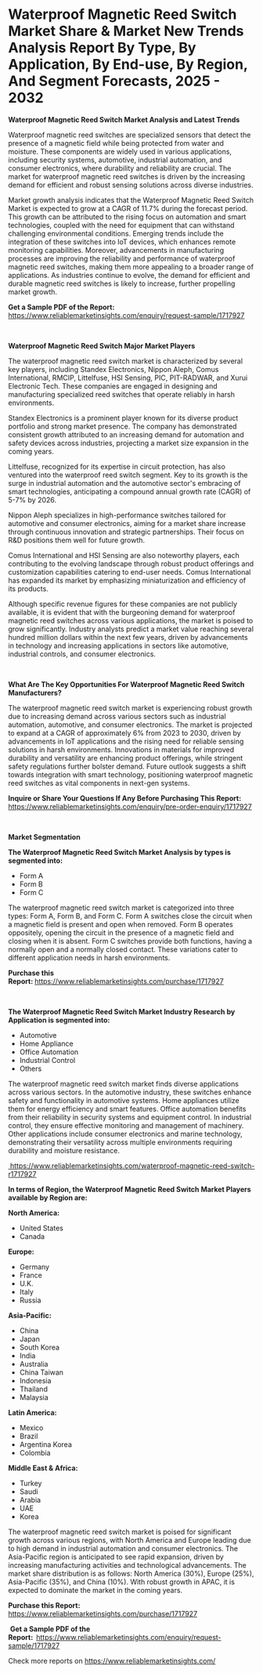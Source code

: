 <p><h1>Waterproof Magnetic Reed Switch Market Share & Market New Trends Analysis Report By Type, By Application, By End-use, By Region, And Segment Forecasts, 2025 - 2032</h1></p><p><strong>Waterproof Magnetic Reed Switch Market Analysis and Latest Trends</strong></p>
<p><p>Waterproof magnetic reed switches are specialized sensors that detect the presence of a magnetic field while being protected from water and moisture. These components are widely used in various applications, including security systems, automotive, industrial automation, and consumer electronics, where durability and reliability are crucial. The market for waterproof magnetic reed switches is driven by the increasing demand for efficient and robust sensing solutions across diverse industries.</p><p>Market growth analysis indicates that the Waterproof Magnetic Reed Switch Market is expected to grow at a CAGR of 11.7% during the forecast period. This growth can be attributed to the rising focus on automation and smart technologies, coupled with the need for equipment that can withstand challenging environmental conditions. Emerging trends include the integration of these switches into IoT devices, which enhances remote monitoring capabilities. Moreover, advancements in manufacturing processes are improving the reliability and performance of waterproof magnetic reed switches, making them more appealing to a broader range of applications. As industries continue to evolve, the demand for efficient and durable magnetic reed switches is likely to increase, further propelling market growth.</p></p>
<p><strong>Get a Sample PDF of the Report:&nbsp;</strong> <a href="https://www.reliablemarketinsights.com/enquiry/request-sample/1717927?utm_campaign=1166&utm_medium=2&utm_source=Github&utm_content=ia&utm_term=10022025&utm_id=waterproof-magnetic-reed-switch">https://www.reliablemarketinsights.com/enquiry/request-sample/1717927</a></p>
<p>&nbsp;</p>
<p><strong>Waterproof Magnetic Reed Switch Major Market Players</strong></p>
<p><p>The waterproof magnetic reed switch market is characterized by several key players, including Standex Electronics, Nippon Aleph, Comus International, RMCIP, Littelfuse, HSI Sensing, PIC, PIT-RADWAR, and Xurui Electronic Tech. These companies are engaged in designing and manufacturing specialized reed switches that operate reliably in harsh environments.</p><p>Standex Electronics is a prominent player known for its diverse product portfolio and strong market presence. The company has demonstrated consistent growth attributed to an increasing demand for automation and safety devices across industries, projecting a market size expansion in the coming years.</p><p>Littelfuse, recognized for its expertise in circuit protection, has also ventured into the waterproof reed switch segment. Key to its growth is the surge in industrial automation and the automotive sector's embracing of smart technologies, anticipating a compound annual growth rate (CAGR) of 5-7% by 2026.</p><p>Nippon Aleph specializes in high-performance switches tailored for automotive and consumer electronics, aiming for a market share increase through continuous innovation and strategic partnerships. Their focus on R&D positions them well for future growth.</p><p>Comus International and HSI Sensing are also noteworthy players, each contributing to the evolving landscape through robust product offerings and customization capabilities catering to end-user needs. Comus International has expanded its market by emphasizing miniaturization and efficiency of its products.</p><p>Although specific revenue figures for these companies are not publicly available, it is evident that with the burgeoning demand for waterproof magnetic reed switches across various applications, the market is poised to grow significantly. Industry analysts predict a market value reaching several hundred million dollars within the next few years, driven by advancements in technology and increasing applications in sectors like automotive, industrial controls, and consumer electronics.</p></p>
<p>&nbsp;</p>
<p><strong>What Are The Key Opportunities For Waterproof Magnetic Reed Switch Manufacturers?</strong></p>
<p><p>The waterproof magnetic reed switch market is experiencing robust growth due to increasing demand across various sectors such as industrial automation, automotive, and consumer electronics. The market is projected to expand at a CAGR of approximately 6% from 2023 to 2030, driven by advancements in IoT applications and the rising need for reliable sensing solutions in harsh environments. Innovations in materials for improved durability and versatility are enhancing product offerings, while stringent safety regulations further bolster demand. Future outlook suggests a shift towards integration with smart technology, positioning waterproof magnetic reed switches as vital components in next-gen systems.</p></p>
<p><strong>Inquire or Share Your Questions If Any Before Purchasing This Report:</strong> <a href="https://www.reliablemarketinsights.com/enquiry/pre-order-enquiry/1717927?utm_campaign=1166&utm_medium=2&utm_source=Github&utm_content=ia&utm_term=10022025&utm_id=waterproof-magnetic-reed-switch">https://www.reliablemarketinsights.com/enquiry/pre-order-enquiry/1717927</a></p>
<p>&nbsp;</p>
<p><strong>Market Segmentation</strong></p>
<p><strong>The Waterproof Magnetic Reed Switch Market Analysis by types is segmented into:</strong></p>
<p><ul><li>Form A</li><li>Form B</li><li>Form C</li></ul></p>
<p><p>The waterproof magnetic reed switch market is categorized into three types: Form A, Form B, and Form C. Form A switches close the circuit when a magnetic field is present and open when removed. Form B operates oppositely, opening the circuit in the presence of a magnetic field and closing when it is absent. Form C switches provide both functions, having a normally open and a normally closed contact. These variations cater to different application needs in harsh environments.</p></p>
<p><strong>Purchase this Report:&nbsp;</strong><a href="https://www.reliablemarketinsights.com/purchase/1717927?utm_campaign=1166&utm_medium=2&utm_source=Github&utm_content=ia&utm_term=10022025&utm_id=waterproof-magnetic-reed-switch">https://www.reliablemarketinsights.com/purchase/1717927</a></p>
<p>&nbsp;</p>
<p><strong>The Waterproof Magnetic Reed Switch Market Industry Research by Application is segmented into:</strong></p>
<p><ul><li>Automotive</li><li>Home Appliance</li><li>Office Automation</li><li>Industrial Control</li><li>Others</li></ul></p>
<p><p>The waterproof magnetic reed switch market finds diverse applications across various sectors. In the automotive industry, these switches enhance safety and functionality in automotive systems. Home appliances utilize them for energy efficiency and smart features. Office automation benefits from their reliability in security systems and equipment control. In industrial control, they ensure effective monitoring and management of machinery. Other applications include consumer electronics and marine technology, demonstrating their versatility across multiple environments requiring durability and moisture resistance.</p></p>
<p><a href="https://www.reliablemarketinsights.com/waterproof-magnetic-reed-switch-r1717927?utm_campaign=1166&utm_medium=2&utm_source=Github&utm_content=ia&utm_term=10022025&utm_id=waterproof-magnetic-reed-switch">&nbsp;https://www.reliablemarketinsights.com/waterproof-magnetic-reed-switch-r1717927</a></p>
<p><strong>In terms of Region, the Waterproof Magnetic Reed Switch Market Players available by Region are:</strong></p>
<p>
    <p> <strong> North America: </strong>
        <ul>
            <li>United States</li>
            <li>Canada</li>
        </ul>
        </p> 
    <p> <strong> Europe: </strong>
        <ul>
            <li>Germany</li>
            <li>France</li>
            <li>U.K.</li>
            <li>Italy</li>
            <li>Russia</li>
        </ul>
        </p> 
    <p> <strong> Asia-Pacific: </strong>
        <ul>
            <li>China</li>
            <li>Japan</li>
            <li>South Korea</li>
            <li>India</li>
            <li>Australia</li>
            <li>China Taiwan</li>
            <li>Indonesia</li>
            <li>Thailand</li>
            <li>Malaysia</li>
        </ul>
        </p> 
    <p> <strong> Latin America: </strong>
        <ul>
            <li>Mexico</li>
            <li>Brazil</li>
            <li>Argentina Korea</li>
            <li>Colombia</li>
        </ul>
        </p> 
    <p> <strong> Middle East & Africa: </strong>
        <ul>
            <li>Turkey</li>
            <li>Saudi</li>
            <li>Arabia</li>
            <li>UAE</li>
            <li>Korea</li>
        </ul>
    </p>
    </p>
<p><p>The waterproof magnetic reed switch market is poised for significant growth across various regions, with North America and Europe leading due to high demand in industrial automation and consumer electronics. The Asia-Pacific region is anticipated to see rapid expansion, driven by increasing manufacturing activities and technological advancements. The market share distribution is as follows: North America (30%), Europe (25%), Asia-Pacific (35%), and China (10%). With robust growth in APAC, it is expected to dominate the market in the coming years.</p></p>
<p><strong>Purchase this Report: </strong><a href="https://www.reliablemarketinsights.com/purchase/1717927?utm_campaign=1166&utm_medium=2&utm_source=Github&utm_content=ia&utm_term=10022025&utm_id=waterproof-magnetic-reed-switch">https://www.reliablemarketinsights.com/purchase/1717927</a></p>
<p>&nbsp;<strong>Get a Sample PDF of the Report:&nbsp;&nbsp;</strong><a href="https://www.reliablemarketinsights.com/enquiry/request-sample/1717927?utm_campaign=1166&utm_medium=2&utm_source=Github&utm_content=ia&utm_term=10022025&utm_id=waterproof-magnetic-reed-switch">https://www.reliablemarketinsights.com/enquiry/request-sample/1717927</a></p>
<p><strong></strong></p>
<p>Check more reports on <a href="https://www.reliablemarketinsights.com/?utm_campaign=1166&utm_medium=2&utm_source=Github&utm_content=ia&utm_term=10022025&utm_id=waterproof-magnetic-reed-switch">https://www.reliablemarketinsights.com/</a></p>